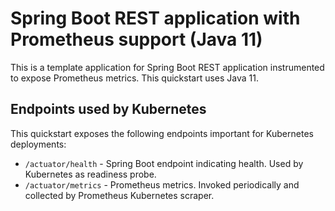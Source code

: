 # Spring Boot REST application with Prometheus support (Java 11)

This is a template application for Spring Boot REST application instrumented to
expose Prometheus metrics. This quickstart uses Java 11.

## Endpoints used by Kubernetes

This quickstart exposes the following endpoints important for Kubernetes deployments:
- `/actuator/health` - Spring Boot endpoint indicating health. Used by Kubernetes as readiness probe.
- `/actuator/metrics` - Prometheus metrics. Invoked periodically and collected by Prometheus Kubernetes scraper.


